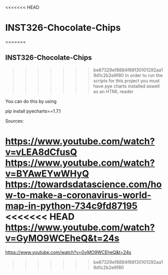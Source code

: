 
<<<<<<< HEAD
# INST326-Chocolate-Chips
=======
## INST326-Chocolate-Chips
>>>>>>> be87329ef8884f86f30101292aa19d1c2b2e9f80
In order to run the scripts for this project you must have pye charts installed aswell as an HTML reader

You can do this by using 

pip install pyecharts==1.7.1


Sources:

https://www.youtube.com/watch?v=vLEA8dCfusQ
https://www.youtube.com/watch?v=BYAwEYwWHyQ
https://towardsdatascience.com/how-to-make-a-coronavirus-world-map-in-python-734c9fd87195
<<<<<<< HEAD
https://www.youtube.com/watch?v=GyMO9WCEheQ&t=24s
=======
https://www.youtube.com/watch?v=GyMO9WCEheQ&t=24s
>>>>>>> be87329ef8884f86f30101292aa19d1c2b2e9f80
